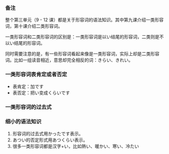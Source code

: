

### 备注

整个第三单元（9 - 12 课）都是关于形容词的语法知识。其中第九课介绍一类形容词，第十课介绍二类形容词。

一类形容词和二类形容词的区别是：一类形容词是以い结尾的形容词，二类则是不以い结尾的形容词。

同时需要注意的是，有一些形容词看起来像是一类形容词，实际上却是二类形容词。比如一组读音相近，意思却完全相反的词：きらい、きれい。


### 一类形容词表肯定或者否定

* 表肯定：加です
* 表否定：把い变成くらいです


### 一类形容词的过去式






### 细小的语法知识

1. 形容词的过去式用かったです表示。
2. あつい的否定形式用あつくらい表示。
3. 很多一类形容词都是汉字+い，比如熱い、暖かい、寒い、冷たい




